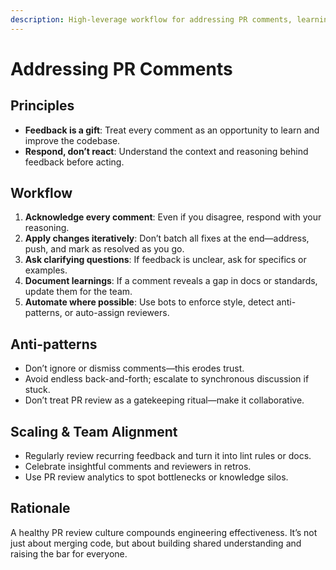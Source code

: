 ```yaml
---
description: High-leverage workflow for addressing PR comments, learning, and team alignment.
---
```


# Addressing PR Comments

## Principles
- **Feedback is a gift**: Treat every comment as an opportunity to learn and improve the codebase.
- **Respond, don’t react**: Understand the context and reasoning behind feedback before acting.

## Workflow
1. **Acknowledge every comment**: Even if you disagree, respond with your reasoning.
2. **Apply changes iteratively**: Don’t batch all fixes at the end—address, push, and mark as resolved as you go.
3. **Ask clarifying questions**: If feedback is unclear, ask for specifics or examples.
4. **Document learnings**: If a comment reveals a gap in docs or standards, update them for the team.
5. **Automate where possible**: Use bots to enforce style, detect anti-patterns, or auto-assign reviewers.

## Anti-patterns
- Don’t ignore or dismiss comments—this erodes trust.
- Avoid endless back-and-forth; escalate to synchronous discussion if stuck.
- Don’t treat PR review as a gatekeeping ritual—make it collaborative.

## Scaling & Team Alignment
- Regularly review recurring feedback and turn it into lint rules or docs.
- Celebrate insightful comments and reviewers in retros.
- Use PR review analytics to spot bottlenecks or knowledge silos.

## Rationale
A healthy PR review culture compounds engineering effectiveness. It’s not just about merging code, but about building shared understanding and raising the bar for everyone.
